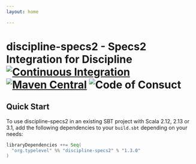 ```yaml
---
layout: home

---
```


# discipline-specs2 - Specs2 Integration for Discipline [![Continuous Integration](https://github.com/typelevel/discipline-specs2/actions/workflows/ci.yml/badge.svg)](https://github.com/typelevel/discipline-specs2/actions/workflows/ci.yml) [![Maven Central](https://maven-badges.herokuapp.com/maven-central/org.typelevel/discipline-specs2_2.12/badge.svg)](https://maven-badges.herokuapp.com/maven-central/org.typelevel/discipline-specs2_2.12) ![Code of Consuct](https://img.shields.io/badge/Code%20of%20Conduct-Scala-blue.svg)

## Quick Start

To use discipline-specs2 in an existing SBT project with Scala 2.12, 2.13 or 3.1, add the following dependencies to your
`build.sbt` depending on your needs:

```scala
libraryDependencies ++= Seq(
  "org.typelevel" %% "discipline-specs2" % "1.3.0"
)
```
